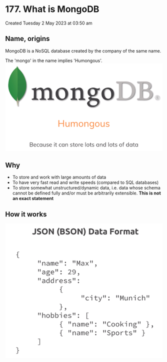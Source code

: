 # 177. What is MongoDB
Created Tuesday 2 May 2023 at 03:50 am

## Name, origins
MongoDB is a NoSQL database created by the company of the same name.

The 'mongo' in the name implies 'Humongous'.
![](/assets/177_What_is_MongoDB-image-1.png)

## Why
- To store and work with large amounts of data
- To have very fast read and write speeds (compared to SQL databases)
- To store somewhat unstructured/dynamic data, i.e. data whose schema cannot be defined fully and/or must be arbitrarily extensible. **This is not an exact statement**


## How it works
![](/assets/177_What_is_MongoDB-image-2.png)